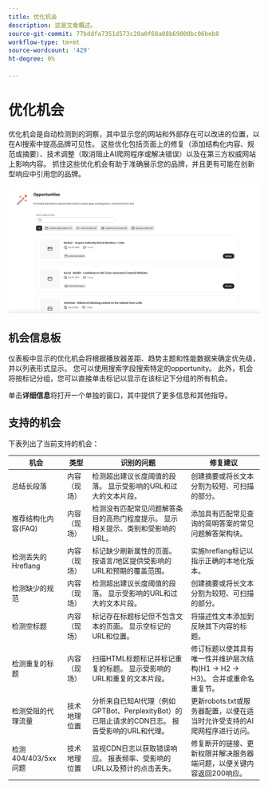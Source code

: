 ```yaml
---
title: 优化机会
description: 这是文章概述。
source-git-commit: 77bddfa7351d573c20a0f68a08b69000bc06beb8
workflow-type: tm+mt
source-wordcount: '429'
ht-degree: 0%

---
```



# 优化机会

优化机会是自动检测到的洞察，其中显示您的网站和外部存在可以改进的位置，以在AI搜索中提高品牌可见性。 这些优化包括页面上的修复（添加结构化内容、规范或摘要）、技术调整（取消阻止AI爬网程序或解决错误）以及在第三方权威网站上影响内容。 抓住这些优化机会有助于准确展示您的品牌，并且更有可能在创新型响应中引用您的品牌。

![优化机会](/help/dashboards/assets/oport.png)

## 机会信息板

仪表板中显示的优化机会将根据播放器差距、趋势主题和性能数据来确定优先级，并以列表形式显示。 您可以使用搜索字段搜索特定的opportunity。 此外，机会将按标记分组，您可以直接单击标记以显示在该标记下分组的所有机会。

单击&#x200B;**详细信息**&#x200B;将打开一个单独的窗口，其中提供了更多信息和其他指导。

## 支持的机会

下表列出了当前支持的机会：

| 机会 | 类型 | 识别的问题 | 修复建议 |
|---------|----------|----------|----------|
| 总结长段落 | 内容（现场） | 检测超出建议长度阈值的段落。 显示受影响的URL和过大的文本片段。 | 创建摘要或将长文本分割为较短、可扫描的部分。 |
| 推荐结构化内容(FAQ) | 内容（现场） | 检测没有匹配常见问题解答条目的高热门程度提示。 显示相关提示、类别和受影响的URL。 | 添加具有匹配常见查询的简明答案的常见问题解答架构块。 |
| 检测丢失的Hreflang | 内容（现场） | 标记缺少刷新属性的页面。 按语言/地区提供受影响的URL和预期的覆盖范围。 | 实施hreflang标记以指示正确的本地化版本。 |
| 检测缺少的规范 | 内容（现场） | 检测超出建议长度阈值的段落。 显示受影响的URL和过大的文本片段。 | 创建摘要或将长文本分割为较短、可扫描的部分。 |
| 检测空标题 | 内容（现场） | 标记存在标题标记但不包含文本的页面。 显示空标记的URL和位置。 | 将描述性文本添加到反映其下内容的标题。 |
| 检测重复的标题 | 内容（现场） | 扫描HTML标题标记并标记重复的标题。 显示受影响的URL和重复的文本片段。 | 修订标题以使其具有唯一性并维护层次结构(H1 → H2 → H3)。 合并或重命名重复节。 |
| 检测受阻的代理流量 | 技术地理位置 | 分析来自已知AI代理（例如GPTBot、PerplexityBot）的已阻止请求的CDN日志。 报告受影响的URL和代理。 | 更新robots.txt或服务器配置，以便在适当时允许受支持的AI爬网程序进行访问。 |
| 检测404/403/5xx问题 | 技术地理位置 | 监视CDN日志以获取错误响应。 报表频率、受影响的URL以及预计的点击丢失。 | 修复断开的链接、更新权限并解决服务器端问题，以便关键内容返回200响应。 |
